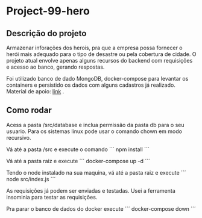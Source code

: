 # Project-99-hero
## Descrição do projeto
Armazenar inforações dos herois, pra que a empresa possa fornecer o herói mais adequado para o tipo de desastre ou pela cobertura de cidade. O projeto atual envolve apenas alguns recursos do backend com requisições e acesso ao banco, gerando respostas. 

Foi utilizado banco de dado MongoDB, docker-compose para levantar os containers e persistido os dados com alguns cadastros já realizado. Material de apoio: [link](https://www.youtube.com/watch?v=BN_8bCfVp88&list=PL85ITvJ7FLoiXVwHXeOsOuVppGbBzo2dp) .



## Como rodar
Acess a pasta /src/database e inclua permissão da pasta db para o seu usuario. Para os sistemas linux pode usar o comando chown em modo recursivo.

Vá até a pasta /src e execute o comando
´´´
npm install
´´´

Vá até a pasta raiz e execute
´´´
docker-compose up -d
´´´

Tendo o node instalado na sua maquina, vá até a pasta raiz e execute 
´´´
node src/index.js
´´´

As requisições já podem ser enviadas e testadas. Usei a ferramenta insominia para testar as requisições.

Pra parar o banco de dados do docker execute
´´´
docker-compose down
´´´ 